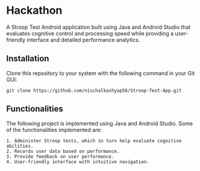 # Hackathon
A Stroop Test Android application built using Java and Android Studio that evaluates cognitive control and processing speed while providing a user-friendly interface and detailed performance analytics.

## Installation

Clone this repository to your system with the following command in your Git GUI:

```
git clone https://github.com/nischalkashyap56/Stroop-Test-App.git
```

## Functionalities
The following project is implemented using Java and Android Studio. Some of the functionalities implemented are:

```
1. Administer Stroop tests, which in turn help evaluate cognitive abilities.
2. Records user data based on performance.
3. Provide feedback on user performance.
4. User-friendly interface with intuitive navigation.
```
